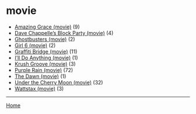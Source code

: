 # movie

  * [Amazing Grace (movie)](../movie/amazing-grace/index.md) (9)
  * [Dave Chappelle’s Block Party (movie)](../movie/dave-chappelle-s-block-party/index.md) (4)
  * [Ghostbusters (movie)](../movie/ghostbusters/index.md) (2)
  * [Girl 6 (movie)](../movie/girl-6/index.md) (2)
  * [Graffiti Bridge (movie)](../movie/graffiti-bridge/index.md) (11)
  * [I’ll Do Anything (movie)](../movie/i-ll-do-anything/index.md) (1)
  * [Krush Groove (movie)](../movie/krush-groove/index.md) (3)
  * [Purple Rain (movie)](../movie/purple-rain/index.md) (72)
  * [The Dawn (movie)](../movie/the-dawn/index.md) (1)
  * [Under the Cherry Moon (movie)](../movie/under-the-cherry-moon/index.md) (32)
  * [Wattstax (movie)](../movie/wattstax/index.md) (3)

----

[Home](../index.md)
